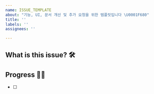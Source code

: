 ```yaml
---
name: ISSUE_TEMPLATE
about: "기능, UI, 문서 개선 및 추가 요청을 위한 템플릿입니다 \U0001F680"
title: ''
labels: ''
assignees: ''

---
```


## What is this issue? 🛠

## Progress 🏃‍♀️
- [ ]
